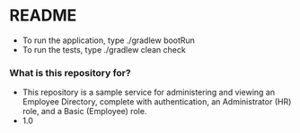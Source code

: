 # README #

* To run the application, type ./gradlew bootRun
* To run the tests, type ./gradlew clean check

### What is this repository for? ###

* This repository is a sample service for administering and viewing an Employee Directory, complete with authentication, an Administrator (HR) role, and a Basic (Employee) role.
* 1.0